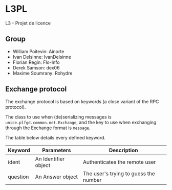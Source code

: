 # L3PL

L3 - Projet de licence

## Group

- William Poitevin: Ainorte
- Ivan Delsinne: IvanDelsinne
- Florian Regin: Flo-Info
- Derek Samson: dex06
- Maxime Soumrany: Rohydre

## Exchange protocol

The exchange protocol is based on keywords (a close variant of the RPC protocol).

The class to use when (de)serializing messages is `unice.plfgd.common.net.Exchange`, and the key to use when exchanging through the Exchange format is `message`.

The table below details every defined keyword.

|Keyword|Parameters|Description|
|-------|----------|-----------|
|ident|An Identifier object|Authenticates the remote user|
|question|An Answer object|The user's trying to guess the number|
